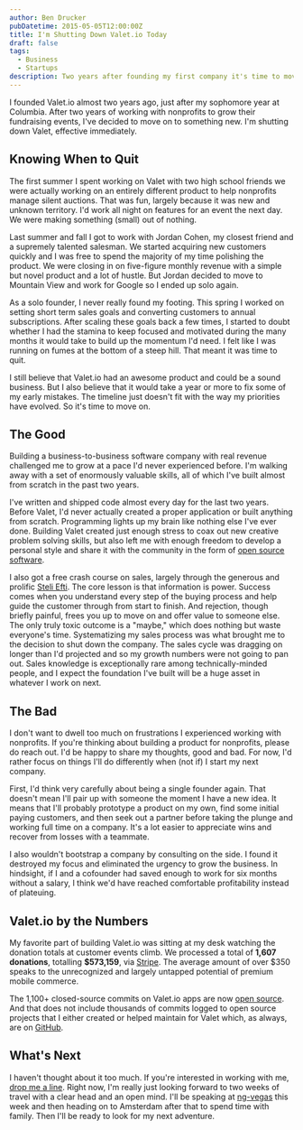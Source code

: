 ```yaml
---
author: Ben Drucker
pubDatetime: 2015-05-05T12:00:00Z
title: I'm Shutting Down Valet.io Today
draft: false
tags:
  - Business
  - Startups
description: Two years after founding my first company it's time to move on
---
```


I founded Valet.io almost two years ago, just after my sophomore year at Columbia. After two years of working with nonprofits to grow their fundraising events, I've decided to move on to something new. I'm shutting down Valet, effective immediately.

## Knowing When to Quit

The first summer I spent working on Valet with two high school friends we were actually working on an entirely different product to help nonprofits manage silent auctions. That was fun, largely because it was new and unknown territory. I'd work all night on features for an event the next day. We were making something (small) out of nothing.

Last summer and fall I got to work with Jordan Cohen, my closest friend and a supremely talented salesman. We started acquiring new customers quickly and I was free to spend the majority of my time polishing the product. We were closing in on five-figure monthly revenue with a simple but novel product and a lot of hustle. But Jordan decided to move to Mountain View and work for Google so I ended up solo again.

As a solo founder, I never really found my footing. This spring I worked on setting short term sales goals and converting customers to annual subscriptions. After scaling these goals back a few times, I started to doubt whether I had the stamina to keep focused and motivated during the many months it would take to build up the momentum I'd need. I felt like I was running on fumes at the bottom of a steep hill. That meant it was time to quit.

I still believe that Valet.io had an awesome product and could be a sound business. But I also believe that it would take a year or more to fix some of my early mistakes. The timeline just doesn't fit with the way my priorities have evolved. So it's time to move on.

## The Good

Building a business-to-business software company with real revenue challenged me to grow at a pace I'd never experienced before. I'm walking away with a set of enormously valuable skills, all of which I've built almost from scratch in the past two years. 

I've written and shipped code almost every day for the last two years. Before Valet, I'd never actually created a proper application or built anything from scratch. Programming lights up my brain like nothing else I've ever done. Building Valet created just enough stress to coax out new creative problem solving skills, but also left me with enough freedom to develop a personal style and share it with the community in the form of [open source software](https://github.com/bendrucker).

I also got a free crash course on sales, largely through the generous and prolific [Steli Efti](https://twitter.com/steli). The core lesson is that information is power. Success comes when you understand every step of the buying process and help guide the customer through from start to finish. And rejection, though briefly painful, frees you up to move on and offer value to someone else. The only truly toxic outcome is a "maybe," which does nothing but waste everyone's time. Systematizing my sales process was what brought me to the decision to shut down the company. The sales cycle was dragging on longer than I'd projected and so my growth numbers were not going to pan out. Sales knowledge is exceptionally rare among technically-minded people, and I expect the foundation I've built will be a huge asset in whatever I work on next. 

## The Bad

I don't want to dwell too much on frustrations I experienced working with nonprofits. If you're thinking about building a product for nonprofits, please do reach out. I'd be happy to share my thoughts, good and bad. For now, I'd rather focus on things I'll do differently when (not if) I start my next company. 

First, I'd think very carefully about being a single founder again. That doesn't mean I'll pair up with someone the moment I have a new idea. It means that I'll probably prototype a product on my own, find some initial paying customers, and then seek out a partner before taking the plunge and working full time on a company. It's a lot easier to appreciate wins and recover from losses with a teammate. 

I also wouldn't bootstrap a company by consulting on the side. I found it destroyed my focus and eliminated the urgency to grow the business. In hindsight, if I and a cofounder had saved enough to work for six months without a salary, I think we'd have reached comfortable profitability instead of plateuing. 

## Valet.io by the Numbers

My favorite part of building Valet.io was sitting at my desk watching the donation totals at customer events climb. We processed a total of **1,607 donations**, totalling **$573,159**, via [Stripe](http://stripe.com/). The average amount of over $350 speaks to the unrecognized and largely untapped potential of premium mobile commerce. 

The 1,100+ closed-source commits on Valet.io apps are now [open source](https://github.com/valet-io). And that does not include thousands of commits logged to open source projects that I either created or helped maintain for Valet which, as always, are on [GitHub](https://github.com/bendrucker).

## What's Next

I haven't thought about it too much. If you're interested in working with me, [drop me a line](mailto:bvdrucker@gmail.com). Right now, I'm really just looking forward to two weeks of travel with a clear head and an open mind. I'll be speaking at [ng-vegas](http://www.ng-vegas.org/) this week and then heading on to Amsterdam after that to spend time with family. Then I'll be ready to look for my next adventure. 
